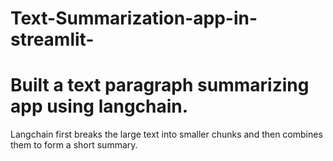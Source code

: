 # Text-Summarization-app-in-streamlit-
# Built a text paragraph summarizing app using langchain.
Langchain first breaks the large text into smaller chunks and then combines them to form a short summary.
